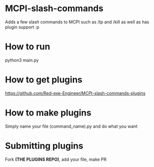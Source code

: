 # MCPI-slash-commands
Adds a few slash commands to MCPI such as /tp and /kill as well as has plugin support :p

# How to run
python3 main.py

# How to get plugins
https://github.com/Red-exe-Engineer/MCPI-slash-commands-plugins

# How to make plugins
Simply name your file (command_name).py and do what you want

# Submitting plugins
Fork **(THE PLUGINS REPO)**, add your file, make PR
